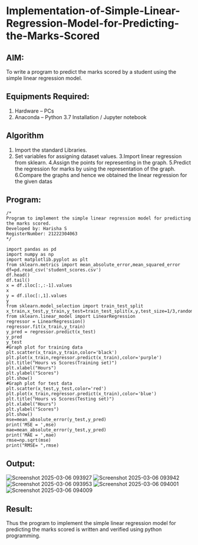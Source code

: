 # Implementation-of-Simple-Linear-Regression-Model-for-Predicting-the-Marks-Scored

## AIM:
To write a program to predict the marks scored by a student using the simple linear regression model.

## Equipments Required:
1. Hardware – PCs
2. Anaconda – Python 3.7 Installation / Jupyter notebook

## Algorithm
1. Import the standard Libraries.
2. Set variables for assigning dataset values.
3.Import linear regression from sklearn. 
4.Assign the points for representing in the graph.
5.Predict the regression for marks by using the representation of the graph.
6.Compare the graphs and hence we obtained the linear regression for the given datas

## Program:
```
/*
Program to implement the simple linear regression model for predicting the marks scored.
Developed by: Harisha S
RegisterNumber: 21222304063
*/

```
```
import pandas as pd
import numpy as np
import matplotlib.pyplot as plt
from sklearn.metrics import mean_absolute_error,mean_squared_error
df=pd.read_csv('student_scores.csv')
df.head()
df.tail()
x = df.iloc[:,:-1].values
x
y = df.iloc[:,1].values
y
from sklearn.model_selection import train_test_split
x_train,x_test,y_train,y_test=train_test_split(x,y,test_size=1/3,random_state=0)
from sklearn.linear_model import LinearRegression
regressor = LinearRegression()
regressor.fit(x_train,y_train)
y_pred = regressor.predict(x_test)
y_pred
y_test
#Graph plot for training data
plt.scatter(x_train,y_train,color='black')
plt.plot(x_train,regressor.predict(x_train),color='purple')
plt.title("Hours vs Scores(Training set)")
plt.xlabel("Hours")
plt.ylabel("Scores")
plt.show()
#Graph plot for test data
plt.scatter(x_test,y_test,color='red')
plt.plot(x_train,regressor.predict(x_train),color='blue')
plt.title("Hours vs Scores(Testing set)")
plt.xlabel("Hours")
plt.ylabel("Scores")
plt.show()
mse=mean_absolute_error(y_test,y_pred)
print('MSE = ',mse)
mae=mean_absolute_error(y_test,y_pred)
print('MAE = ',mae)
rmse=np.sqrt(mse)
print("RMSE= ",rmse)

```

## Output:
![Screenshot 2025-03-06 093927](https://github.com/user-attachments/assets/46a08a76-25d9-44c3-929a-e87155f4f845)
![Screenshot 2025-03-06 093942](https://github.com/user-attachments/assets/3f815b7b-ce39-43b0-8933-eedeecb93215)
![Screenshot 2025-03-06 093953](https://github.com/user-attachments/assets/82fa202e-2cab-4ca4-985f-5f31c3a12078)
![Screenshot 2025-03-06 094001](https://github.com/user-attachments/assets/1bf9b8b1-735f-4945-b001-75fe3a660b0d)
![Screenshot 2025-03-06 094009](https://github.com/user-attachments/assets/aeeef434-ebc7-4252-ae36-5453b221d016)



## Result:
Thus the program to implement the simple linear regression model for predicting the marks scored is written and verified using python programming.
